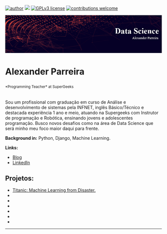 [![author](https://img.shields.io/badge/author-AlexParreira-red.svg)](https://www.linkedin.com/) [![](https://img.shields.io/badge/python-3.7+-blue.svg)](https://www.python.org/downloads/release/python-365/) [![GPLv3 license](https://img.shields.io/badge/License-GPLv3-blue.svg)](http://perso.crans.org/besson/LICENSE.html) [![contributions welcome](https://img.shields.io/badge/contributions-welcome-brightgreen.svg?style=flat)](https://github.com/AlexanderParreira)

<p align="center">
  <img src="banner.jpg" >
</p>

<h1> Alexander Parreira</h1>
<sub>*Programming Teacher* at SuperGeeks </sub>
<br>
<br>
<br>
Sou um profissional com graduação em curso de Análise e desenvolvimento de sistemas pela INFNET, inglês Básico/Técnico e
destacada experiência 1 ano e meio, atuando na Supergeeks com Instrutor de programação e Robótica, ensinando jovens e adolescentes programação. Busco novos desafios como na área de Data Science que será minho meu foco maior daqui para frente.


**Background in:** Python, Django, Machine Learning.

**Links:**
* [Blog]()
* [LinkedIn](https://www.linkedin.com/in/alexander-parreira-197244bb/edit/about/)



## Projetos:


* <a href="https://bit.ly/368Zvva">Titanic: Machine Learning from Disaster.</a>
* 
* 
* 
* 
* 
* 

---




